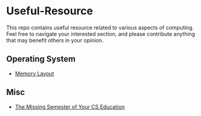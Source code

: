 # Useful-Resource

This repo contains useful resource related to various aspects of computing. Feel free to navigate your interested section, and please contribute anything that may benefit others in your opinion.

## Operating System

* [Memory Layout](https://upscfever.com/upsc-fever/en/gatecse/en-gatecse-chp159.html)

## Misc

* [The Missing Semester of Your CS Education](https://missing.csail.mit.edu/)

